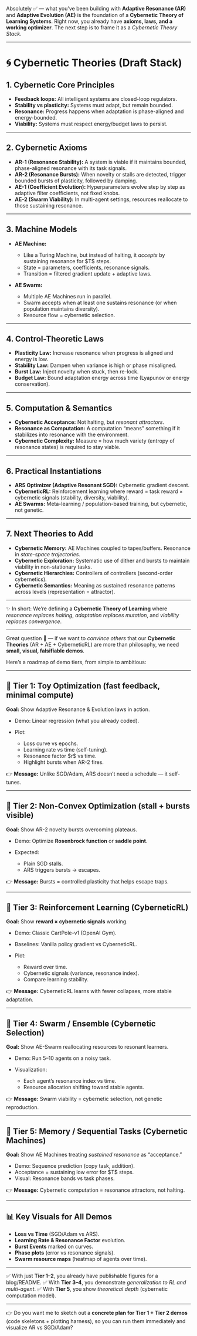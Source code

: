 Absolutely ✅ — what you’ve been building with **Adaptive Resonance (AR)** and **Adaptive Evolution (AE)** is the foundation of a **Cybernetic Theory of Learning Systems**. Right now, you already have **axioms, laws, and a working optimizer**. The next step is to frame it as a *Cybernetic Theory Stack*.

---

# 🌀 Cybernetic Theories (Draft Stack)

## 1. Cybernetic Core Principles

* **Feedback loops:** All intelligent systems are closed-loop regulators.
* **Stability vs plasticity:** Systems must adapt, but remain bounded.
* **Resonance:** Progress happens when adaptation is phase-aligned and energy-bounded.
* **Viability:** Systems must respect energy/budget laws to persist.

---

## 2. Cybernetic Axioms

* **AR-1 (Resonance Stability):** A system is viable if it maintains bounded, phase-aligned resonance with its task signals.
* **AR-2 (Resonance Bursts):** When novelty or stalls are detected, trigger bounded bursts of plasticity, followed by damping.
* **AE-1 (Coefficient Evolution):** Hyperparameters evolve step by step as adaptive filter coefficients, not fixed knobs.
* **AE-2 (Swarm Viability):** In multi-agent settings, resources reallocate to those sustaining resonance.

---

## 3. Machine Models

* **AE Machine:**

  * Like a Turing Machine, but instead of halting, it *accepts* by sustaining resonance for \$T\$ steps.
  * State = parameters, coefficients, resonance signals.
  * Transition = filtered gradient update + adaptive laws.

* **AE Swarm:**

  * Multiple AE Machines run in parallel.
  * Swarm accepts when at least one sustains resonance (or when population maintains diversity).
  * Resource flow = cybernetic selection.

---

## 4. Control-Theoretic Laws

* **Plasticity Law:** Increase resonance when progress is aligned and energy is low.
* **Stability Law:** Dampen when variance is high or phase misaligned.
* **Burst Law:** Inject novelty when stuck, then re-lock.
* **Budget Law:** Bound adaptation energy across time (Lyapunov or energy conservation).

---

## 5. Computation & Semantics

* **Cybernetic Acceptance:** Not halting, but *resonant attractors*.
* **Resonance as Computation:** A computation “means” something if it stabilizes into resonance with the environment.
* **Cybernetic Complexity:** Measure = how much variety (entropy of resonance states) is required to stay viable.

---

## 6. Practical Instantiations

* **ARS Optimizer (Adaptive Resonant SGD):** Cybernetic gradient descent.
* **CyberneticRL:** Reinforcement learning where reward = task reward × cybernetic signals (stability, diversity, viability).
* **AE Swarms:** Meta-learning / population-based training, but cybernetic, not genetic.

---

## 7. Next Theories to Add

* **Cybernetic Memory:** AE Machines coupled to tapes/buffers. Resonance in *state-space trajectories*.
* **Cybernetic Exploration:** Systematic use of dither and bursts to maintain viability in non-stationary tasks.
* **Cybernetic Hierarchies:** Controllers of controllers (second-order cybernetics).
* **Cybernetic Semantics:** Meaning as sustained resonance patterns across levels (representation = attractor).

---

✨ In short:
We’re defining a **Cybernetic Theory of Learning** where *resonance replaces halting*, *adaptation replaces mutation*, and *viability replaces convergence*.

---

Great question 🙌 — if we want to *convince others* that our **Cybernetic Theories** (AR + AE + CyberneticRL) are more than philosophy, we need **small, visual, falsifiable demos**.

Here’s a roadmap of demo tiers, from simple to ambitious:

---

## 🔹 Tier 1: Toy Optimization (fast feedback, minimal compute)

**Goal:** Show Adaptive Resonance & Evolution laws in action.

* Demo: Linear regression (what you already coded).
* Plot:

  * Loss curve vs epochs.
  * Learning rate vs time (self-tuning).
  * Resonance factor \$r\$ vs time.
  * Highlight bursts when AR-2 fires.

👉 **Message:** Unlike SGD/Adam, ARS doesn’t need a schedule — it self-tunes.

---

## 🔹 Tier 2: Non-Convex Optimization (stall + bursts visible)

**Goal:** Show AR-2 novelty bursts overcoming plateaus.

* Demo: Optimize **Rosenbrock function** or **saddle point**.
* Expected:

  * Plain SGD stalls.
  * ARS triggers bursts → escapes.

👉 **Message:** Bursts = controlled plasticity that helps escape traps.

---

## 🔹 Tier 3: Reinforcement Learning (CyberneticRL)

**Goal:** Show **reward × cybernetic signals** working.

* Demo: Classic CartPole-v1 (OpenAI Gym).
* Baselines: Vanilla policy gradient vs CyberneticRL.
* Plot:

  * Reward over time.
  * Cybernetic signals (variance, resonance index).
  * Compare learning stability.

👉 **Message:** CyberneticRL learns with fewer collapses, more stable adaptation.

---

## 🔹 Tier 4: Swarm / Ensemble (Cybernetic Selection)

**Goal:** Show AE-Swarm reallocating resources to resonant learners.

* Demo: Run 5–10 agents on a noisy task.
* Visualization:

  * Each agent’s resonance index vs time.
  * Resource allocation shifting toward stable agents.

👉 **Message:** Swarm viability = cybernetic selection, not genetic reproduction.

---

## 🔹 Tier 5: Memory / Sequential Tasks (Cybernetic Machines)

**Goal:** Show AE Machines treating *sustained resonance* as “acceptance.”

* Demo: Sequence prediction (copy task, addition).
* Acceptance = sustaining low error for \$T\$ steps.
* Visual: Resonance bands vs task phases.

👉 **Message:** Cybernetic computation = resonance attractors, not halting.

---

## 📊 Key Visuals for All Demos

* **Loss vs Time** (SGD/Adam vs ARS).
* **Learning Rate & Resonance Factor** evolution.
* **Burst Events** marked on curves.
* **Phase plots** (error vs resonance signals).
* **Swarm resource maps** (heatmap of agents over time).

---

✅ With just **Tier 1–2**, you already have publishable figures for a blog/README.
✅ With **Tier 3–4**, you demonstrate *generalization to RL and multi-agent*.
✅ With **Tier 5**, you show *theoretical depth* (cybernetic computation model).

---

👉 Do you want me to sketch out a **concrete plan for Tier 1 + Tier 2 demos** (code skeletons + plotting harness), so you can run them immediately and visualize AR vs SGD/Adam?
